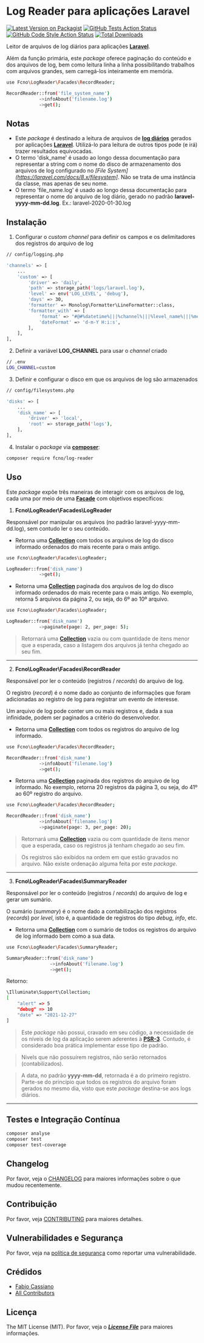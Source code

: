 # Log Reader para aplicações Laravel

[![Latest Version on Packagist](https://img.shields.io/packagist/v/fcno/log-reader.svg?style=flat-square)](https://packagist.org/packages/fcno/log-reader)
[![GitHub Tests Action Status](https://img.shields.io/github/workflow/status/fcno/log-reader/run-tests?label=tests)](https://github.com/fcno/log-reader/actions?query=workflow%3Arun-tests+branch%3Amain)
[![GitHub Code Style Action Status](https://img.shields.io/github/workflow/status/fcno/log-reader/Check%20&%20fix%20styling?label=code%20style)](https://github.com/fcno/log-reader/actions?query=workflow%3A"Check+%26+fix+styling"+branch%3Amain)
[![Total Downloads](https://img.shields.io/packagist/dt/fcno/log-reader.svg?style=flat-square)](https://packagist.org/packages/fcno/log-reader)

Leitor de arquivos de log diários para aplicações **[Laravel](https://laravel.com/)**.

Além da função primária, este *package* oferece paginação do conteúdo e dos arquivos de log, bem como leitura linha a linha possibilitando trabalhos com arquivos grandes, sem carregá-los inteiramente em memória.

```bash
use Fcno\LogReader\Facades\RecordReader;

RecordReader::from('file_system_name')
            ->infoAbout('filename.log')
            ->get();
```

## Notas

- Este *package* é destinado a leitura de arquivos de **[log diários](https://laravel.com/docs/8.x/logging#configuring-the-single-and-daily-channels)** gerados por aplicações **[Laravel](https://laravel.com/)**. Utilizá-lo para leitura de outros tipos pode (e irá) trazer resultados equivocadas.
- O termo 'disk_name' é usado ao longo dessa documentação para representar a string com o nome do disco de armazenamento dos arquivos de log configurado no *[File System](https://laravel.com/docs/8.x/filesystem]*. Não se trata de uma instãncia da classe, mas apenas de seu nome.
- O termo 'file_name.log' é usado ao longo dessa documentação para representar o nome do arquivo de log diário, gerado no padrão **laravel-yyyy-mm-dd.log**. Ex.: laravel-2020-01-30.log

## Instalação
1. Configurar o *custom channel* para definir os campos e os delimitadores dos registros do arquivo de log

```bash
// config/logging.php

'channels' => [
    ...
    'custom' => [
        'driver' => 'daily',
        'path' => storage_path('logs/laravel.log'),
        'level' => env('LOG_LEVEL', 'debug'),
        'days' => 30,
        'formatter' => Monolog\Formatter\LineFormatter::class,
        'formatter_with' => [
            'format' => "#@#%datetime%|||%channel%|||%level_name%|||%message%|||%context%|||%extra%@#@\n",
            'dateFormat' => 'd-m-Y H:i:s',
        ],
    ],
],
```

2. Definir a variável **LOG_CHANNEL** para usar o *channel* criado

```bash
// .env
LOG_CHANNEL=custom
```

3. Definir e configurar o disco em que os arquivos de log são armazenados

```bash
// config/filesystems.php

'disks' => [
    ...
    'disk_name' => [
        'driver' => 'local',
        'root' => storage_path('logs'),
    ],
],
```

4. Instalar o *package* via **[composer](https://getcomposer.org/)**:

```bash
composer require fcno/log-reader
```

## Uso

Este *package* expôe três maneiras de interagir com os arquivos de log, cada uma por meio de uma **[Facade](https://laravel.com/docs/8.x/facades)** com objetivos específicos:

1. **Fcno\LogReader\Facades\LogReader**

Responsável por manipular os arquivos (no padrão laravel-yyyy-mm-dd.log), sem contudo ler o seu conteúdo.

- Retorna uma **[Collection](https://laravel.com/docs/8.x/collections)** com todos os arquivos de log do disco informado ordenados do mais recente para o mais antigo.

```bash
use Fcno\LogReader\Facades\LogReader;

LogReader::from('disk_name')
            ->get();
```

- Retorna uma **[Collection](https://laravel.com/docs/8.x/collections)** paginada dos arquivos de log do disco informado ordenados do mais recente para o mais antigo. No exemplo, retorna 5 arquivos da página 2, ou seja, do 6º ao 10º arquivo.

```bash
use Fcno\LogReader\Facades\LogReader;

LogReader::from('disk_name')
            ->paginate(page: 2, per_page: 5);
```

> Retornará uma **[Collection](https://laravel.com/docs/8.x/collections)** vazia ou com quantidade de itens menor que a esperada, caso a listagem dos arquivos já tenha chegado ao seu fim.

---

2. **Fcno\LogReader\Facades\RecordReader**

Responsável por ler o conteúdo (registros / *records*) do arquivo de log.

O registro (*record*) é o nome dado ao conjunto de informações que foram adicionadas ao registro de log para registrar um evento de interesse.

Um arquivo de log pode conter um ou mais registros e, dada a sua infinidade, podem ser paginados a critério do desenvolvedor.

- Retorna uma **[Collection](https://laravel.com/docs/8.x/collections)** com todos os registros do arquivo de log informado.

```bash
use Fcno\LogReader\Facades\RecordReader;

RecordReader::from('disk_name')
            ->infoAbout('filename.log')
            ->get();
```

- Retorna uma **[Collection](https://laravel.com/docs/8.x/collections)** paginada dos registros do arquivo de log informado. No exemplo, retorna 20 registros da página 3, ou seja, do 41º ao 60º registro do arquivo.

```bash
use Fcno\LogReader\Facades\RecordReader;

RecordReader::from('disk_name')
            ->infoAbout('filename.log')
            ->paginate(page: 3, per_page: 20);
```

> Retornará uma **[Collection](https://laravel.com/docs/8.x/collections)** vazia ou com quantidade de itens menor que a esperada, caso os registros já tenham chegado ao seu fim.

> Os registros são exibidos na ordem em que estão gravados no arquivo. Não existe ordenação alguma feita por este *package*.

---

3. **Fcno\LogReader\Facades\SummaryReader**

Responsável por ler o conteúdo (registros / *records*) do arquivo de log e gerar um sumário.

O sumário (*summary*) é o nome dado a contabilização dos registros (*records*) por *level*, isto é, a quantidade de registros do tipo *debug*, *info*, etc.

- Retorna uma **[Collection](https://laravel.com/docs/8.x/collections)** com o sumário de todos os registros do arquivo de log informado bem como a sua data.

```bash
use Fcno\LogReader\Facades\SummaryReader;

SummaryReader::from('disk_name')
                ->infoAbout('filename.log')
                ->get();
```

Retorno:

```bash
\Illuminate\Support\Collection;
[
    "alert" => 5
    "debug" => 10
    "date" => "2021-12-27"
]
```

> Este *package* não possui, cravado em seu código, a necessidade de os níveis de log da aplicação serem aderentes à **[PSR-3](https://www.php-fig.org/psr/psr-3/)**. Contudo, é considerado boa prática implementar esse tipo de padrão.

> Nivels que não possuírem registros, não serão retornados (contabilizados).

> A data, no padrão **yyyy-mm-dd**, retornada é a do primeiro registro. Parte-se do princípio que todos os registros do arquivo foram gerados no mesmo dia, visto que este *package* destina-se aos logs diários.

---

## Testes e Integração Contínua

```bash
composer analyse
composer test
composer test-coverage
```

## Changelog

Por favor, veja o [CHANGELOG](CHANGELOG.md) para maiores informações sobre o que mudou recentemente.

## Contribuição

Por favor, veja [CONTRIBUTING](.github/CONTRIBUTING.md) para maiores detalhes.

## Vulnerabilidades e Segurança

Por favor, veja na [política de segurança](../../security/policy) como reportar uma vulnerabilidade.

## Crédidos

- [Fabio Cassiano](https://github.com/fcno)
- [All Contributors](../../contributors)

## Licença

The MIT License (MIT). Por favor, veja o ***[License File](LICENSE.md)*** para maiores informações.
